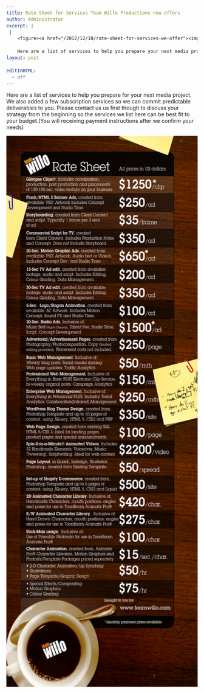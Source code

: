 ```yaml
---
title: Rate Sheet for Services Team Willo Productions now offers
author: Administrator
excerpt: |
 |
    <figure><a href="/2012/12/18/rate-sheet-for-services-we-offer"><img src="/images/2013/08/engage-video-production-rate-card5.jpg" alt="engage-video-production-rate-card5" width="560" height="387" class="alignnone size-full wp-image-909" /></a></figure>
    
    Here are a list of services to help you prepare your next media project.
layout: post

editInHTML:
  - off
---
```

Here are a list of services to help you prepare for your next media project. We also added a few subscription services so we can commit predictable deliverables to you. Please contact us us first though to discuss your strategy from the beginning so the services we list here can be best fit to your budget.(You will receiving payment instructions after we confirm your needs)

[<img src="/images/2013/08/engage-video-production-rate-card4.jpg" alt="engage-video-production-rate-card4" width="560" height="1449" class="alignnone size-full wp-image-908" />][1]

 [1]:/images/2013/08/engage-video-production-rate-card4.jpg
